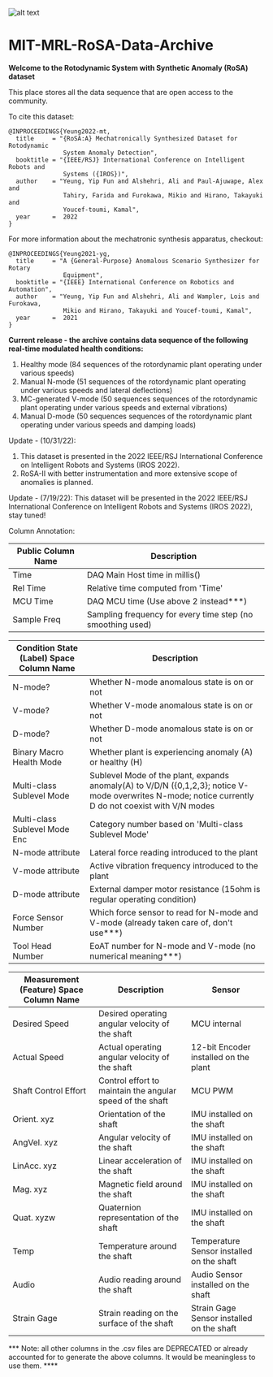 ![alt text](https://github.com/mrl-anomaly/MIT-MRL-RoSA-Data-Archive/blob/main/graphical_abstract.png?raw=true)

# MIT-MRL-RoSA-Data-Archive

**Welcome to the Rotodynamic System with Synthetic Anomaly (RoSA) dataset**

This place stores all the data sequence that are open access to the community.

To cite this dataset:
```
@INPROCEEDINGS{Yeung2022-mt,
  title     = "{RoSA:A} Mechatronically Synthesized Dataset for Rotodynamic
               System Anomaly Detection",
  booktitle = "{IEEE/RSJ} International Conference on Intelligent Robots and
               Systems ({IROS})",
  author    = "Yeung, Yip Fun and Alshehri, Ali and Paul-Ajuwape, Alex and
               Tahiry, Farida and Furokawa, Mikio and Hirano, Takayuki and
               Youcef-toumi, Kamal",
  year      =  2022
}
```

For more information about the mechatronic synthesis apparatus, checkout:
```
@INPROCEEDINGS{Yeung2021-yg,
  title     = "A {General-Purpose} Anomalous Scenario Synthesizer for Rotary
               Equipment",
  booktitle = "{IEEE} International Conference on Robotics and Automation",
  author    = "Yeung, Yip Fun and Alshehri, Ali and Wampler, Lois and Furokawa,
               Mikio and Hirano, Takayuki and Youcef-toumi, Kamal",
  year      =  2021
}
```

**Current release - the archive contains data sequence of the following real-time modulated health conditions:**
1. Healthy mode (84 sequences of the rotordynamic plant operating under various speeds)
2. Manual N-mode (51 sequences of the rotordynamic plant operating under various speeds and lateral deflections) 
3. MC-generated V-mode (50 sequences sequences of the rotordynamic plant operating under various speeds and external vibrations)
4. Manual D-mode (50 sequences sequences of the rotordynamic plant operating under various speeds and damping loads)

Update - (10/31/22):
1. This dataset is presented in the 2022 IEEE/RSJ International Conference on Intelligent Robots and Systems (IROS 2022). 
2. RoSA-II with better instrumentation and more extensive scope of anomalies is planned.

Update - (7/19/22):
This dataset will be presented in the 2022 IEEE/RSJ International Conference on Intelligent Robots and Systems (IROS 2022), stay tuned!


Column Annotation:

| Public Column Name | Description |
| --- | --- |
| Time | DAQ Main Host time in millis() | 
| Rel Time | Relative time computed from 'Time'| 
| MCU Time | DAQ MCU time (Use above 2 instead***) |
| Sample Freq | Sampling frequency for every time step (no smoothing used) |


| Condition State (Label) Space Column Name | Description |
| --- | --- |
| N-mode? | Whether N-mode anomalous state is on or not|
| V-mode? | Whether V-mode anomalous state is on or not|
| D-mode? | Whether D-mode anomalous state is on or not|
|Binary Macro Health Mode | Whether plant is experiencing anomaly (A) or healthy (H)|
| Multi-class Sublevel Mode | Sublevel Mode of the plant, expands anomaly(A) to V/D/N ({0,1,2,3}; notice V-mode overwrites N-mode; notice currently D do not coexist with V/N modes|
| Multi-class Sublevel Mode Enc | Category number based on 'Multi-class Sublevel Mode' | 
| N-mode attribute | Lateral force reading introduced to the plant |
| V-mode attribute | Active vibration frequency introduced to the plant |
| D-mode attribute | External damper motor resistance (15ohm is regular operating condition) |
| Force Sensor Number | Which force sensor to read for N-mode and V-mode (already taken care of, don't use***) |
| Tool Head Number | EoAT number for N-mode and V-mode (no numerical meaning***) |

| Measurement (Feature) Space Column Name | Description | Sensor |
| --- | --- | --- |
| Desired Speed | Desired operating angular velocity of the shaft | MCU internal | 
| Actual Speed | Actual operating angular velocity of the shaft  | 12-bit Encoder installed on the plant | 
|Shaft Control Effort | Control effort to maintain the angular speed of the shaft | MCU PWM |  
| Orient. xyz| Orientation of the shaft | IMU installed on the shaft | 
| AngVel. xyz| Angular velocity of the shaft | IMU installed on the shaft |  
| LinAcc. xyz| Linear acceleration of the shaft | IMU installed on the shaft |  
| Mag. xyz | Magnetic field around the shaft | IMU installed on the shaft |  
| Quat. xyzw | Quaternion representation of the shaft | IMU installed on the shaft |  
| Temp | Temperature around the shaft |  Temperature Sensor installed on the shaft|
| Audio | Audio reading around the shaft |  Audio Sensor installed on the shaft|
| Strain Gage| Strain reading on the surface of the shaft| Strain Gage Sensor installed on the shaft |

*** Note: all other columns in the .csv files are DEPRECATED or already accounted for to generate the above columns. It would be meaningless to use them. ****

